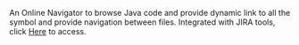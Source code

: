 An Online Navigator to browse Java code and provide dynamic link to all the symbol and provide navigation between files.
Integrated with JIRA tools, click [Here](https://onlinejavanav.atlassian.net) to access.
